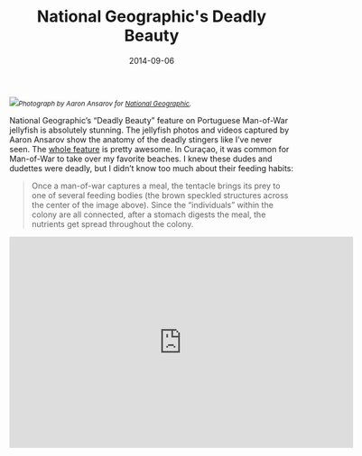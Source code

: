 ﻿---
layout: post
title: National Geographic's Deadly Beauty
date: 2014-09-06
Tags: 
- photography
- inspiration
- florida
---

<img src="http://news.nationalgeographic.com/news/features/2014/08/140821-portuguese-man-of-war-animal-ocean-science-pictures/assets/img/10.jpg"><cite><small>Photograph by Aaron Ansarov for [National Geographic](http://news.nationalgeographic.com/news/features/2014/08/140821-portuguese-man-of-war-animal-ocean-science-pictures/assets/img/10.jpg).</small></cite>


National Geographic’s “Deadly Beauty” feature on Portuguese Man-of-War jellyfish is absolutely stunning. The jellyfish photos and videos captured by Aaron Ansarov show the anatomy of the deadly stingers like I’ve never seen. The [whole feature](http://news.nationalgeographic.com/news/features/2014/08/140821-portuguese-man-of-war-animal-ocean-science-pictures/?utm_source=NatGeocom&utm_medium=Email&utm_content=inside_20140904&utm_campaign=Content) is pretty awesome. In Curaçao, it was common for Man-of-War to take over my favorite beaches. I knew these dudes and dudettes were deadly, but I didn’t know too much about their feeding habits:


> Once a man-of-war captures a meal, the tentacle brings its prey to one of several feeding bodies (the brown speckled structures across the center of the image above). Since the “individuals” within the colony are all connected, after a stomach digests the meal, the nutrients get spread throughout the colony.


<iframe style="display: block; margin: 0 auto;" width="609" height="375" src="http://player.d.nationalgeographic.com/players/ngsvideo/share/?feed=http://feed.theplatform.com/f/ngs/dCCn2isYZ9N9&guid=4803f47a-a093-4a28-a19f-a957531cb07a&link=http://video.nationalgeographic.com/video/" frameborder="0" allowfullscreen seamless></iframe>
